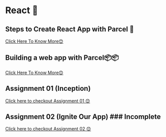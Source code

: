 # React 🚀
## Steps to Create React App with Parcel 🚀
<a href="https://github.com/vaibhav1281/Namaste-React/blob/main/React-Day-2/Notes/README.md">Click Here To Know More😊</a>
## Building a web app with Parcel📦📦
<a href="https://github.com/vaibhav1281/Namaste-React/blob/main/Building%20a%20web%20app%20with%20Parcel/README.md">Click Here To Know More😊</a>

## Assignment 01 (Inception)
<a href="https://github.com/vaibhav1281/Namaste-React/blob/main/React-Day-1/README.md">Click here to checkout Assignment 01 😊</a>
## Assignment 02 (Ignite Our App) ### Incomplete
<a href="https://github.com/vaibhav1281/Namaste-React/blob/main/React-Day-2/README.md">Click here to checkout Assignment 02 😊</a>


